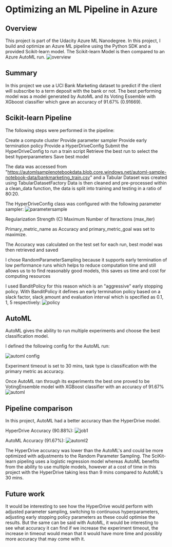# Optimizing an ML Pipeline in Azure

## Overview
This project is part of the Udacity Azure ML Nanodegree.
In this project, I build and optimize an Azure ML pipeline using the Python SDK and a provided Scikit-learn model.
The Scikit-learn Model is then compared to an Azure AutoML run.
![overview](https://github.com/samfrost23/nd00333_AZMLND_Optimizing_a_Pipeline_in_Azure-Starter_Files/assets/99268262/a8ce2420-ab28-4965-a1a0-dee0a8073b6c)


## Summary
In this project we use a UCI Bank Marketing dataset to predict if the client will subscribe to a term deposit with the bank or not.
The best performing model was a model generated by AutoML and its Voting Essemble with XGboost classifier which gave an accuracy of 91.67% (0.91669).

## Scikit-learn Pipeline
The following steps were performed in the pipeline:

Create a compute cluster
Provide parameter sampler
Provide early termination policy
Provide a HyperDriveConfig
Submit the HyperDriveConfig to run a train script
Retrieve the best run to select the best hyperparameters
Save best model

The data was accessed from "https://automlsamplenotebookdata.blob.core.windows.net/automl-sample-notebook-data/bankmarketing_train.csv" and a Tabular Dataset was created using TabularDatasetFactory
Data is then cleaned and pre-processed within a clean_data function, the data is split into training and testing in a ratio of 80:20. 

The HyperDriveConfig class was configured with the following parameter sampler:
![parametersample](https://github.com/samfrost23/nd00333_AZMLND_Optimizing_a_Pipeline_in_Azure-Starter_Files/assets/99268262/70de5343-8f0c-4a37-a003-fcfc97a57883)

Regularization Strength (C)
Maximum Number of Iteractions (max_iter) 

Primary_metric_name as Accuracy and primary_metric_goal was set to maximize. 

The Accuracy was calculated on the test set for each run, best model was then retrieved and saved

I chose RandomParameterSampling because it supports early termination of low performance runs which helps to reduce computation time and still allows us to to find reasonably good models, this saves us time and cost for computing resources

I used BanditPolicy for this reason which is an "aggressive" early stopping policy. With BanditPolicy it defines an early termination policy based on a slack factor, slack amount and evaluation interval which is specified as 0.1, 1, 5 respectively:
![policy](https://github.com/samfrost23/nd00333_AZMLND_Optimizing_a_Pipeline_in_Azure-Starter_Files/assets/99268262/795ef812-31a6-46cb-9d15-cb79fbd1c09a)


## AutoML
AutoML gives the ability to run multiple experiments and choose the best classification model.

I defined the following config for the AutoML run:

![automl config](https://github.com/samfrost23/nd00333_AZMLND_Optimizing_a_Pipeline_in_Azure-Starter_Files/assets/99268262/22974abc-1097-49f0-920a-9e22b2b2bf71)


Experiment timeout is set to 30 mins, task type is classification with the primary metric as accuracy.

Once AutoML ran through its experiments the best one proved to be VotingEnsemble model with XGBoost classifier with an accuracy of 91.67%
![automl](https://github.com/samfrost23/nd00333_AZMLND_Optimizing_a_Pipeline_in_Azure-Starter_Files/assets/99268262/994c72a7-34e0-4a54-9511-48d0a249d91d)

## Pipeline comparison
In this project, AutoML had a better accuracy than the HyperDrive model.

HyperDrive Accuracy (90.88%):
![job1](https://github.com/samfrost23/nd00333_AZMLND_Optimizing_a_Pipeline_in_Azure-Starter_Files/assets/99268262/317659b4-6ea6-4ebd-8642-902cc6b04a39)

AutoML Accuracy (91.67%):
![automl2](https://github.com/samfrost23/nd00333_AZMLND_Optimizing_a_Pipeline_in_Azure-Starter_Files/assets/99268262/f5e00c7f-e2ed-4ae5-962e-84946a37762b)

The HyperDrive accuracy was lower than the AutoML's and could be more optimized with adjustments to the Random Parameter Sampling. The SciKit-learn pipeling uses a logistic regression model whereas AutoML benefits from the ability to use multiple models, however at a cost of time in this project with the HyperDrive taking less than 9 mins compared to AutoML's 30 mins.

## Future work
It would be interesting to see how the HyperDrive would perform with adjusted parameter sampling, switching to continuous hyperparameters, adjusting early stopping policy parameters as these could optimise the results. But the same can be said with AutoML, it would be interesting to see what accuracy it can find if we increase the experiment timeout, the increase in timeout would mean that it would have more time and possibly more accuracy that may come with it.
